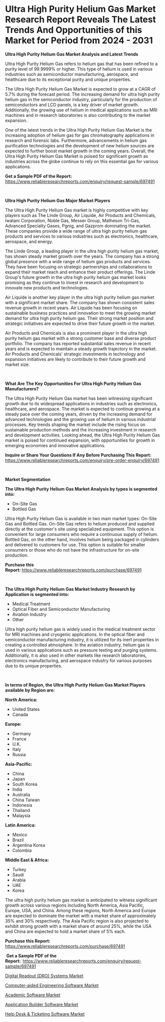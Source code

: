 <p><h1>Ultra High Purity Helium Gas Market Research Report Reveals The Latest Trends And Opportunities of this Market for Period from 2024 - 2031</h1></p><p><strong>Ultra High Purity Helium Gas Market Analysis and Latest Trends</strong></p>
<p><p>Ultra High Purity Helium Gas refers to helium gas that has been refined to a purity level of 99.9999% or higher. This type of helium is used in various industries such as semiconductor manufacturing, aerospace, and healthcare due to its exceptional purity and unique properties.</p><p>The Ultra High Purity Helium Gas Market is expected to grow at a CAGR of 5.7% during the forecast period. The increasing demand for ultra high purity helium gas in the semiconductor industry, particularly for the production of semiconductors and LCD panels, is a key driver of market growth. Additionally, the growing use of helium in medical applications such as MRI machines and in research laboratories is also contributing to the market expansion.</p><p>One of the latest trends in the Ultra High Purity Helium Gas Market is the increasing adoption of helium gas for gas chromatography applications in research and forensic labs. Furthermore, advancements in helium gas purification technologies and the development of new helium sources are expected to further boost market growth in the coming years. Overall, the Ultra High Purity Helium Gas Market is poised for significant growth as industries across the globe continue to rely on this essential gas for various applications.</p></p>
<p><strong>Get a Sample PDF of the Report:&nbsp;</strong> <a href="https://www.reliableresearchreports.com/enquiry/request-sample/697491">https://www.reliableresearchreports.com/enquiry/request-sample/697491</a></p>
<p>&nbsp;</p>
<p><strong>Ultra High Purity Helium Gas Major Market Players</strong></p>
<p><p>The Ultra High Purity Helium Gas market is highly competitive with key players such as The Linde Group, Air Liquide, Air Products and Chemicals, Iwatani Corporation, Noble Gas, Messer Group, Matheson Tri-Gas, Advanced Specialty Gases, Pgnig, and Gazprom dominating the market. These companies provide a wide range of ultra high purity helium gas products and services to various industries such as electronics, healthcare, aerospace, and energy.</p><p>The Linde Group, a leading player in the ultra high purity helium gas market, has shown steady market growth over the years. The company has a strong global presence with a wide range of helium gas products and services. They have been focusing on strategic partnerships and collaborations to expand their market reach and enhance their product offerings. The Linde Group's future growth in the ultra high purity helium gas market looks promising as they continue to invest in research and development to innovate new products and technologies.</p><p>Air Liquide is another key player in the ultra high purity helium gas market with a significant market share. The company has shown consistent sales revenue growth in recent years. Air Liquide has been focusing on sustainable business practices and innovation to meet the growing market demand for ultra high purity helium gas. Their strong market position and strategic initiatives are expected to drive their future growth in the market.</p><p>Air Products and Chemicals is also a prominent player in the ultra high purity helium gas market with a strong customer base and diverse product portfolio. The company has reported substantial sales revenue in recent years and is expected to maintain a steady growth trajectory in the market. Air Products and Chemicals' strategic investments in technology and expansion initiatives are likely to contribute to their future growth and market size.</p></p>
<p>&nbsp;</p>
<p><strong>What Are The Key Opportunities For Ultra High Purity Helium Gas Manufacturers?</strong></p>
<p><p>The Ultra High Purity Helium Gas market has been witnessing significant growth due to its widespread applications in industries such as electronics, healthcare, and aerospace. The market is expected to continue growing at a steady pace over the coming years, driven by the increasing demand for advanced technologies and the growing use of helium in various industrial processes. Key trends shaping the market include the rising focus on sustainable production methods and the increasing investment in research and development activities. Looking ahead, the Ultra High Purity Helium Gas market is poised for continued expansion, with opportunities for growth in emerging economies and innovative applications.</p></p>
<p><strong>Inquire or Share Your Questions If Any Before Purchasing This Report:</strong> <a href="https://www.reliableresearchreports.com/enquiry/pre-order-enquiry/697491">https://www.reliableresearchreports.com/enquiry/pre-order-enquiry/697491</a></p>
<p>&nbsp;</p>
<p><strong>Market Segmentation</strong></p>
<p><strong>The Ultra High Purity Helium Gas Market Analysis by types is segmented into:</strong></p>
<p><ul><li>On-Site Gas</li><li>Bottled Gas</li></ul></p>
<p><p>Ultra High Purity Helium Gas is available in two main market types: On-Site Gas and Bottled Gas. On-Site Gas refers to helium produced and supplied directly at the customer's site using specialized equipment. This option is convenient for large consumers who require a continuous supply of helium. Bottled Gas, on the other hand, involves helium being packaged in cylinders and delivered to customers for use. This option is suitable for smaller consumers or those who do not have the infrastructure for on-site production.</p></p>
<p><strong>Purchase this Report:&nbsp;</strong><a href="https://www.reliableresearchreports.com/purchase/697491">https://www.reliableresearchreports.com/purchase/697491</a></p>
<p>&nbsp;</p>
<p><strong>The Ultra High Purity Helium Gas Market Industry Research by Application is segmented into:</strong></p>
<p><ul><li>Medical Treatment</li><li>Optical Fiber and Semiconductor Manufacturing</li><li>Aviation Industry</li><li>Other</li></ul></p>
<p><p>Ultra high purity helium gas is widely used in the medical treatment sector for MRI machines and cryogenic applications. In the optical fiber and semiconductor manufacturing industry, it is utilized for its inert properties in creating a controlled atmosphere. In the aviation industry, helium gas is used in various applications such as pressure testing and purging systems. Additionally, it is also used in other markets like research laboratories, electronics manufacturing, and aerospace industry for various purposes due to its unique properties.</p></p>
<p>&nbsp;</p>
<p><strong>In terms of Region, the Ultra High Purity Helium Gas Market Players available by Region are:</strong></p>
<p>
    <p> <strong> North America: </strong>
        <ul>
            <li>United States</li>
            <li>Canada</li>
        </ul>
        </p> 
    <p> <strong> Europe: </strong>
        <ul>
            <li>Germany</li>
            <li>France</li>
            <li>U.K.</li>
            <li>Italy</li>
            <li>Russia</li>
        </ul>
        </p> 
    <p> <strong> Asia-Pacific: </strong>
        <ul>
            <li>China</li>
            <li>Japan</li>
            <li>South Korea</li>
            <li>India</li>
            <li>Australia</li>
            <li>China Taiwan</li>
            <li>Indonesia</li>
            <li>Thailand</li>
            <li>Malaysia</li>
        </ul>
        </p> 
    <p> <strong> Latin America: </strong>
        <ul>
            <li>Mexico</li>
            <li>Brazil</li>
            <li>Argentina Korea</li>
            <li>Colombia</li>
        </ul>
        </p> 
    <p> <strong> Middle East & Africa: </strong>
        <ul>
            <li>Turkey</li>
            <li>Saudi</li>
            <li>Arabia</li>
            <li>UAE</li>
            <li>Korea</li>
        </ul>
    </p>
    </p>
<p><p>The ultra high purity helium gas market is anticipated to witness significant growth across various regions including North America, Asia Pacific, Europe, USA, and China. Among these regions, North America and Europe are expected to dominate the market with a market share of approximately 35% and 30% respectively. The Asia Pacific region is also projected to exhibit strong growth with a market share of around 25%, while the USA and China are expected to hold a market share of 5% each.</p></p>
<p><strong>Purchase this Report: </strong><a href="https://www.reliableresearchreports.com/purchase/697491">https://www.reliableresearchreports.com/purchase/697491</a></p>
<p>&nbsp;<strong>Get a Sample PDF of the Report:&nbsp;&nbsp;</strong><a href="https://www.reliableresearchreports.com/enquiry/request-sample/697491">https://www.reliableresearchreports.com/enquiry/request-sample/697491</a></p>
<p><strong></strong></p>
<p><p><a href="https://github.com/cecuraprangm/Market-Research-Report-List-1/blob/main/digital-readout-dro-systems-market.md">Digital Readout (DRO) Systems Market</a></p><p><a href="https://github.com/antony131rp/Market-Research-Report-List-2/blob/main/computer-aided-engineering-software-market.md">Computer-aided Engineering Software Market</a></p><p><a href="https://medium.com/@gabriellemcgrath66/academic-software-market-insight-market-trends-growth-forecasted-from-2024-to-2031-5cb673c7b31e">Academic Software Market</a></p><p><a href="https://medium.com/@gabriellemcgrath66/application-builder-software-market-outlook-industry-overview-and-forecast-2024-to-2031-b4b4b652f36e">Application Builder Software Market</a></p><p><a href="https://medium.com/@gabriellemcgrath66/help-desk-amp-ticketing-software-market-research-report-its-history-and-forecast-2024-to-2031-751210afe52f">Help Desk & Ticketing Software Market</a></p></p>